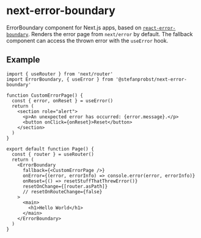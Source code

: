 # next-error-boundary

ErrorBoundary component for Next.js apps, based on
[`react-error-boundary`](https://github.com/bvaughn/react-error-boundary). Renders the error page
from `next/error` by default. The fallback component can access the thrown error with the `useError`
hook.

## Example

```tsx
import { useRouter } from 'next/router'
import ErrorBoundary, { useError } from '@stefanprobst/next-error-boundary'

function CustomErrorPage() {
  const { error, onReset } = useError()
  return (
    <section role="alert">
      <p>An unexpected error has occurred: {error.message}.</p>
      <button onClick={onReset}>Reset</button>
    </section>
  )
}

export default function Page() {
  const { router } = useRouter()
  return (
    <ErrorBoundary
      fallback={<CustomErrorPage />}
      onError={(error, errorInfo) => console.error(error, errorInfo)}
      onReset={() => resetStuffThatThrewError()}
      resetOnChange={[router.asPath]}
      // resetOnRouteChange={false}
    >
      <main>
        <h1>Hello World</h1>
      </main>
    </ErrorBoundary>
  )
}
```
